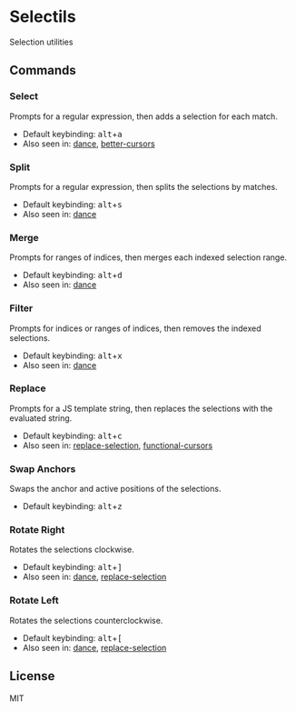 # Selectils

Selection utilities

## Commands

### Select

Prompts for a regular expression, then adds a selection for each match.

- Default keybinding: <kbd>alt</kbd>+<kbd>a</kbd>
- Also seen in:
  [dance](https://github.com/71/dance),
  [better-cursors](https://github.com/Gruntfuggly/better-cursors)

### Split

Prompts for a regular expression, then splits the selections by matches.

- Default keybinding: <kbd>alt</kbd>+<kbd>s</kbd>
- Also seen in:
  [dance](https://github.com/71/dance)

### Merge

Prompts for ranges of indices, then merges each indexed selection range.

- Default keybinding: <kbd>alt</kbd>+<kbd>d</kbd>
- Also seen in:
  [dance](https://github.com/71/dance)

### Filter

Prompts for indices or ranges of indices, then removes the indexed selections.

- Default keybinding: <kbd>alt</kbd>+<kbd>x</kbd>
- Also seen in:
  [dance](https://github.com/71/dance)

### Replace

Prompts for a JS template string, then replaces the selections with the evaluated string.

- Default keybinding: <kbd>alt</kbd>+<kbd>c</kbd>
- Also seen in:
  [replace-selection](https://github.com/nxsoft/replace-selection),
  [functional-cursors](https://github.com/stevengeeky/functional-cursors)

### Swap Anchors

Swaps the anchor and active positions of the selections.

- Default keybinding: <kbd>alt</kbd>+<kbd>z</kbd>

### Rotate Right

Rotates the selections clockwise.

- Default keybinding: <kbd>alt</kbd>+<kbd>]</kbd>
- Also seen in:
  [dance](https://github.com/71/dance),
  [replace-selection](https://github.com/nxsoft/replace-selection)

### Rotate Left

Rotates the selections counterclockwise.

- Default keybinding: <kbd>alt</kbd>+<kbd>[</kbd>
- Also seen in:
  [dance](https://github.com/71/dance),
  [replace-selection](https://github.com/nxsoft/replace-selection)

## License

MIT

